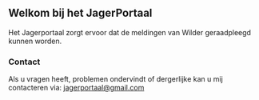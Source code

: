 ## Welkom bij het JagerPortaal
Het Jagerportaal zorgt ervoor dat de meldingen van Wilder geraadpleegd kunnen worden.

### Contact

Als u vragen heeft, problemen ondervindt of dergerlijke kan u mij contacteren via: jagerportaal@gmail.com


